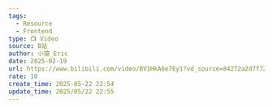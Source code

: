 ```yaml
---
tags:
  - Resource
  - Frontend
type: 📺 Video
source: B站
author: 小猿_Eric
date: 2025-02-19
url: https://www.bilibili.com/video/BV1HkA6e7Ey1?vd_source=84272a2d7f72158b38778819be5bc6ad
rate: 10
create_time: 2025-05-22 22:54
update_time: 2025/05/22 22:55
---
```

